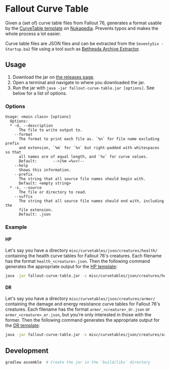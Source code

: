 # Fallout Curve Table
Given a (set of) curve table files from Fallout 76, generates a format usable by the [CurveTable template](https://fallout.fandom.com/wiki/Template:CurveTable) on [Nukapedia](https://fallout.fandom.com/). Prevents typos and makes the whole process a lot easier.

Curve table files are JSON files and can be extracted from the `SeventySix - Startup.ba2` file using a tool such as [Bethesda Archive Extractor](https://www.nexusmods.com/skyrimspecialedition/mods/974).

## Usage
1. Download the jar on [the releases page](https://github.com/FWDekker/fallout-curve-tables/releases).
2. Open a terminal and navigate to where you downloaded the jar.
3. Run the jar with `java -jar fallout-curve-table.jar [options]`. See below for a list of options.

### Options
```
Usage: <main class> [options]
  Options:
  * -d, --description
      The file to write output to.
    --format
      The format to print each file as. `%n` for file name excluding prefix 
      and extension, `%m` for `%n` but right-padded with whitespaces so that 
      all names are of equal length, and `%v` for curve values.
      Default:       -->|%m =%v<!--
    --help
      Shows this information.
    --prefix
      The string that all source file names should begin with.
      Default: <empty string>
  * -s, --source
      The file or directory to read.
    --suffix
      The string that all source file names should end with, including the 
      file extension.
      Default: .json
```

### Example
#### HP
Let's say you have a directory `misc/curvetables/json/creatures/health/` containing the health curve tables for Fallout 76's creatures.
Each filename has the format `health_<creature>.json`.
Then the following command generates the appropriate output for the [HP template](https://fallout.fandom.com/wiki/Template:Stats_creature_FO76/HP):
```bash
java -jar fallout-curve-table.jar -s misc/curvetables/json/creatures/health/ -d my_output.txt --prefix "health_"
```

#### DR
Let's say you have a directory `misc/curvetables/json/creatures/armor/` containing the damage and energy resistance curve tables for Fallout 76's creatures.
Each filename has the format `armor_<creature>_dr.json` or `armor_<creature>_er.json`, but you're only interested in those with the former.
Then the following command generates the appropriate output for the [DR template](https://fallout.fandom.com/wiki/Template:Stats_creature_FO76/DR):
```bash
java -jar fallout-curve-table.jar -s misc/curvetables/json/creatures/armor/ -d my_output.txt --prefix "armor_" --suffix "_dr.json"
```

## Development
```bash
gradlew assemble  # Create the jar in the `build/libs` directory
```
